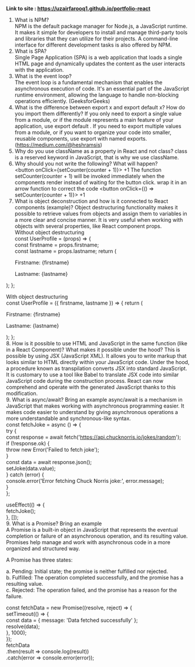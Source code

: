**Link to site : https://uzairfarooq1.github.io/portfolio-react**


1. What is NPM?  
NPM is the default package manager for Node.js, a JavaScript runtime.  It makes it simple for developers to install and manage third-party tools and libraries that they can utilize for their projects. A command-line interface for different development tasks is also offered by NPM.    
2. What is SPA?  
Single Page Application (SPA) is a web application that loads a single HTML page and dynamically updates the content as the user interacts with the application.  
3. What is the event loop?  
The event loop is a fundamental mechanism that enables the asynchronous execution of code. It's an essential part of the JavaScript runtime environment, allowing the language to handle non-blocking operations efficiently.   (GeeksforGeeks)
4. What is the difference between export x and export default x? How do you import them differently?
If you only need to export a single value from a module, or if the module represents a main feature of your application, use export default . If you need to export multiple values from a module, or if you want to organize your code into smaller, reusable components, use export with named exports. (https://medium.com/@heshramsis)  
5. Why do you use className as a property in React and not class?    class is a reserved keyword in JavaScript, that is why we use className.  
6. Why should you not write the following? What will happen?  
<button onClick={setCounter(counter + 1)}> +1 </button>   The function setCounter(counter + 1) will be invoked immediately when the components render instead of waiting for the button click. wrap it in an arrow function to correct the code <button onClick={() => setCounter(counter + 1)}> +1 </button>  
7. What is object deconstruction and how is it connected to React components (example)?   Object destructuring functionality makes it possible to retrieve values from objects and assign them to variables in a more clear and concise manner. It is very useful when working with objects with several properties, like React component props.   
   Without object destructuring   
const UserProfile = (props) => {   
  const firstname = props.firstname;   
  const lastname = props.lastname;
  return (
    <div>
      <p>Firstname: {firstname}</p>   
      <p>Lastname: {lastname}</p>   
    </div>   
  );
};

   With object destructuring   
const UserProfile = ({ firstname, lastname }) => {
  return (
    <div>
      <p>Firstname: {firstname}</p>
      <p>Lastname: {lastname}</p>
    </div>
  );
};   
8. How is it possible to use HTML and JavaScript in the same function (like in a React Component)? What makes it possible under the hood?   This is possible by using JSX (JavaScript XML). It allows you to write markup that looks similar to HTML directly within your JavaScript code. Under the hood, a procedure known as transpilation converts JSX into standard JavaScript. It is customary to use a tool like Babel to translate JSX code into similar JavaScript code during the construction process. React can now comprehend and operate with the generated JavaScript thanks to this modification.   
9. What is async/await? Bring an example    async/await is a mechanism in JavaScript that makes working with asynchronous programming easier. It makes code easier to understand by giving asynchronous operations a more understandable and synchronous-like syntax.      
  const fetchJoke = async () => {   
    try {    
      const response = await fetch('https://api.chucknorris.io/jokes/random');   
      if (!response.ok) {   
        throw new Error('Failed to fetch joke');   
      }   
      const data = await response.json();    
      setJoke(data.value);    
    } catch (error) {    
      console.error('Error fetching Chuck Norris joke:', error.message);   
    }    
  };   

  useEffect(() => {   
    fetchJoke();   
  }, []);   
9. What is a Promise? Bring an example    
A Promise is a built-in object in JavaScript that represents the eventual completion or failure of an asynchronous operation, and its resulting value. Promises help manage and work with asynchronous code in a more organized and structured way.   

A Promise has three states:    

a. Pending: Initial state; the promise is neither fulfilled nor rejected.   
b. Fulfilled: The operation completed successfully, and the promise has a resulting value.    
c. Rejected: The operation failed, and the promise has a reason for the failure.    

const fetchData = new Promise((resolve, reject) => {    
  setTimeout(() => {   
    const data = { message: 'Data fetched successfully' };    
    resolve(data);   
  }, 1000);   
});   
fetchData   
  .then(result => console.log(result))   
  .catch(error => console.error(error));   

